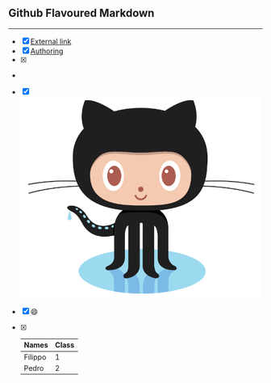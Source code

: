 

Github Flavoured Markdown
-----------------------------------------------------------------------------------------------------------------------------
-----------------------------------------------------------------------------------------------------------------------------
- [X] [External link](https://help.github.com/en )
- [x] [Authoring](authoring)
- [x] [riferimento]: images/logo.png "Image"
- 
- [x] ![Kiku](images/logo.png)



- [x] :smile:


- [x] Names        | Class
      ------------ | -------------
      Filippo      | 1
      Pedro        | 2
